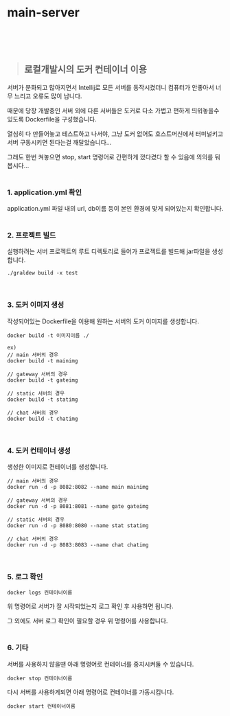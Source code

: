 # main-server


<br/>
<br/>
<br/>

> ## 로컬개발시의 도커 컨테이너 이용




서버가 분화되고 많아지면서 Intellij로 모든 서버를 동작시켰더니 
컴퓨터가 안좋아서 너무 느리고 오류도 많이 납니다.

때문에 당장 개발중인 서버 외에 다른 서버들은 도커로 다소 가볍고 편하게 띄워놓을수 있도록 Dockerfile을 구성했습니다.

열심히 다 만들어놓고 테스트하고 나서야, 그냥 도커 없어도 호스트머신에서 터미널키고 서버 구동시키면 된다는걸 깨달았습니다...

그래도 한번 켜놓으면 stop, start 명령어로 간편하게 껐다켰다 할 수 있음에 의의를 둬봅시다...
<br/>
<br/>


### **1. application.yml 확인**

application.yml 파일 내의 url, db이름 등이 본인 환경에 맞게 되어있는지 확인합니다.
<br/>
<br/>


### **2. 프로젝트 빌드**

실행하려는 서버 프로젝트의 루트 디렉토리로 들어가 프로젝트를 빌드해 jar파일을 생성합니다.
```
./graldew build -x test
```
<br/>

### **3. 도커 이미지 생성**

작성되어있는 Dockerfile을 이용해 원하는 서버의 도커 이미지를 생성합니다.
```
docker build -t 이미지이름 ./

ex)
// main 서버의 경우
docker build -t mainimg

// gateway 서버의 경우
docker build -t gateimg

// static 서버의 경우
docker build -t statimg

// chat 서버의 경우
docker build -t chatimg
```
<br/>

### **4. 도커 컨테이너 생성**

생성한 이미지로 컨테이너를 생성합니다.
```
// main 서버의 경우
docker run -d -p 8082:8082 --name main mainimg

// gateway 서버의 경우
docker run -d -p 8081:8081 --name gate gateimg

// static 서버의 경우
docker run -d -p 8080:8080 --name stat statimg

// chat 서버의 경우
docker run -d -p 8083:8083 --name chat chatimg
```
<br/>

### **5. 로그 확인**
```
docker logs 컨테이너이름
```
위 명령어로 서버가 잘 시작되었는지 로그 확인 후 사용하면 됩니다.

그 외에도 서버 로그 확인이 필요할 경우 위 명령어를 사용합니다.
<br/>
<br/>

### **6. 기타**
서버를 사용하지 않을땐 아래 명령어로 컨테이너를 중지시켜둘 수 있습니다.
```
docker stop 컨테이너이름
```
다시 서버를 사용하게되면 아래 명령어로 컨테이너를 가동시킵니다.
```
docker start 컨테이너이름
```
<br/>
<br/>

